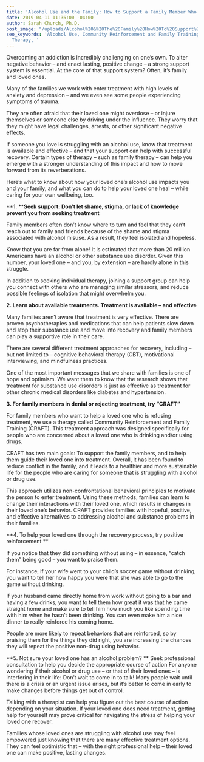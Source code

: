 ```yaml
---
title: 'Alcohol Use and the Family: How to Support a Family Member Who is Struggling'
date: 2019-04-11 11:36:00 -04:00
author: Sarah Church, Ph.D.
post_image: "/uploads/Alcohol%20&%20The%20Family%20How%20To%20Support%20A%20Family%20That%20is%20Struggling%20.jpg"
seo_keywords: 'Alcohol Use, Community Reinforcement and Family Training, CRAFT, Family
  Therapy, '
---
```


Overcoming an addiction is incredibly challenging on one’s own. To alter negative behavior – and enact lasting, positive change – a strong support system is essential. At the core of that support system? Often, it’s family and loved ones.  

Many of the families we work with enter treatment with high levels of anxiety and depression – and we even see some people experiencing symptoms of trauma. 

They are often afraid that their loved one might overdose – or injure themselves or someone else by driving under the influence. They worry that they might have legal challenges, arrests, or other significant negative effects. 

If someone you love is struggling with an alcohol use, know that treatment is available and effective – and that your support can help with successful recovery. Certain types of therapy – such as family therapy – can help you emerge with a stronger understanding of this impact and how to move forward from its reverberations. 

Here’s what to know about how your loved one’s alcohol use impacts you and your family, and what you can do to help your loved one heal – while caring for your own wellbeing, too. 

**1. ****Seek support: Don’t let shame, stigma, or lack of knowledge prevent you from seeking treatment** 

Family members often don’t know where to turn and feel that they can’t reach out to family and friends because of the shame and stigma associated with alcohol misuse. As a result, they feel isolated and hopeless.

Know that you are far from alone! It is estimated that more than 20 million Americans have an alcohol or other substance use disorder. Given this number, your loved one – and you, by extension – are hardly alone in this struggle.

In addition to seeking individual therapy, joining a support group can help you connect with others who are managing similar stressors, and reduce possible feelings of isolation that might overwhelm you. 

**2. Learn about available treatments. Treatment is available – and effective** 

Many families aren’t aware that treatment is very effective. There are proven psychotherapies and medications that can help patients slow down and stop their substance use and move into recovery and family members can play a supportive role in their care.

There are several different treatment approaches for recovery, including – but not limited to – cognitive behavioral therapy (CBT), motivational interviewing, and mindfulness practices.

One of the most important messages that we share with families is one of hope and optimism. We want them to know that the research shows that treatment for substance use disorders is just as effective as treatment for other chronic medical disorders like diabetes and hypertension.

**3. For family members in denial or rejecting treatment, try “CRAFT”**

For family members who want to help a loved one who is refusing treatment, we use a therapy called Community Reinforcement and Family Training (CRAFT). This treatment approach was designed specifically for people who are concerned about a loved one who is drinking and/or using drugs. 

CRAFT has two main goals: To support the family members, and to help them guide their loved one into treatment. Overall, it has been found to reduce conflict in the family, and it leads to a healthier and more sustainable life for the people who are caring for someone that is struggling with alcohol or drug use. 

This approach utilizes non-confrontational behavioral principles to motivate the person to enter treatment. Using these methods, families can learn to change their interactions with their loved one, which results in changes in their loved one’s behavior. CRAFT provides families with hopeful, positive, and effective alternatives to addressing alcohol and substance problems in their families.

**4. To help your loved one through the recovery process, try positive reinforcement **

If you notice that they did something without using – in essence, “catch them” being good – you want to praise them. 

For instance, if your wife went to your child’s soccer game without drinking, you want to tell her how happy you were that she was able to go to the game without drinking. 

If your husband came directly home from work without going to a bar and having a few drinks, you want to tell them how great it was that he came straight home and make sure to tell him how much you like spending time with him when he hasn’t been drinking. You can even make him a nice dinner to really reinforce his coming home. 

People are more likely to repeat behaviors that are reinforced, so by praising them for the things they did right, you are increasing the chances they will repeat the positive non-drug using behavior. 

**5. Not sure your loved one has an alcohol problem? **
Seek professional consultation to help you decide the appropriate course of action 
For anyone wondering if their alcohol or drug use – or that of their loved ones – is interfering in their life: Don’t wait to come in to talk! Many people wait until there is a crisis or an urgent issue arises, but it’s better to come in early to make changes before things get out of control. 

Talking with a therapist can help you figure out the best course of action depending on your situation. If your loved one does need treatment, getting help for yourself may prove critical for navigating the stress of helping your loved one recover. 

Families whose loved ones are struggling with alcohol use may feel empowered just knowing that there are many effective treatment options. They can feel optimistic that – with the right professional help – their loved one can make positive, lasting changes. 
